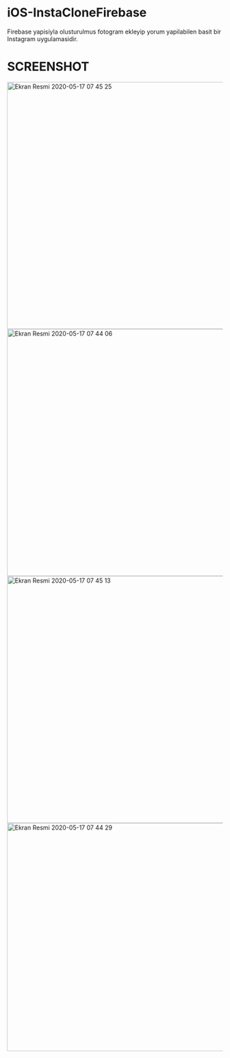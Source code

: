 # iOS-InstaCloneFirebase
 Firebase yapisiyla olusturulmus fotogram ekleyip yorum yapilabilen basit bir Instagram uygulamasidir.
 
# SCREENSHOT
<img width="576" alt="Ekran Resmi 2020-05-17 07 45 25" src="https://user-images.githubusercontent.com/58694754/82136076-7fd94480-9812-11ea-8467-b3f5dce5b135.png">
<img width="576" alt="Ekran Resmi 2020-05-17 07 44 06" src="https://user-images.githubusercontent.com/58694754/82136080-85368f00-9812-11ea-9529-6e9cc10c25d9.png">
<img width="576" alt="Ekran Resmi 2020-05-17 07 45 13" src="https://user-images.githubusercontent.com/58694754/82136082-8798e900-9812-11ea-9c20-6ff8c956b764.png">
<img width="532" alt="Ekran Resmi 2020-05-17 07 44 29" src="https://user-images.githubusercontent.com/58694754/82136084-88ca1600-9812-11ea-8b55-59ea58d3da22.png">

